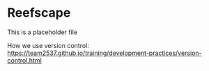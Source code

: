# Reefscape

This is a placeholder file

How we use version control:
https://team2537.github.io/training/development-practices/version-control.html